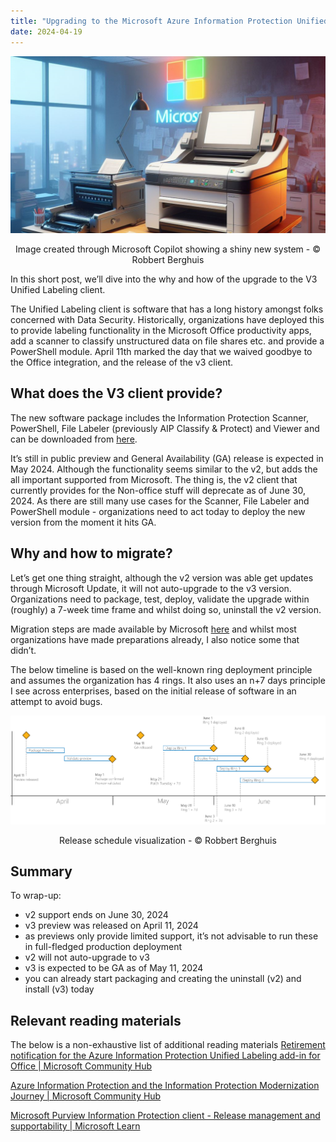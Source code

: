 ```yaml
---
title: "Upgrading to the Microsoft Azure Information Protection Unified Labeling v3 client"
date: 2024-04-19
---
```


![Image created through Microsoft Copilot showing a shiny new system - © Robbert Berghuis](/assets/images/20240419-shinynewsystem.png)
<center><figcaption>Image created through Microsoft Copilot showing a shiny new system - © Robbert Berghuis</figcaption></center>


In this short post, we’ll dive into the why and how of the upgrade to the V3 Unified Labeling client.

The Unified Labeling client is software that has a long history amongst folks concerned with Data Security. Historically, organizations have deployed this to provide labeling functionality in the Microsoft Office productivity apps, add a scanner to classify unstructured data on file shares etc. and provide a PowerShell module. April 11th marked the day that we waived goodbye to the Office integration, and the release of the v3 client. 

## What does the V3 client provide?
The new software package includes the Information Protection Scanner, PowerShell, File Labeler (previously AIP Classify & Protect) and Viewer and can be downloaded from [here](https://www.microsoft.com/download/details.aspx?id=53018).

It’s still in public preview and General Availability (GA) release is expected in May 2024. Although the functionality seems similar to the v2, but adds the all important supported from Microsoft. The thing is, the v2 client that currently provides for the Non-office stuff will deprecate as of June 30, 2024. As there are still many use cases for the Scanner, File Labeler and PowerShell module - organizations need to act today to deploy the new version from the moment it hits GA.

## Why and how to migrate?
Let’s get one thing straight, although the v2 version was able get updates through Microsoft Update, it will not auto-upgrade to the v3 version. Organizations need to package, test, deploy, validate the upgrade within (roughly) a 7-week time frame and whilst doing so, uninstall the v2 version.

Migration steps are made available by Microsoft [here](https://learn.microsoft.com/en-us/purview/upgrade-scanner-migrate) and whilst most organizations have made preparations already, I also notice some that didn’t.

The below timeline is based on the well-known ring deployment principle and assumes the organization has 4 rings. It also uses an n+7 days principle I see across enterprises, based on the initial release of software in an attempt to avoid bugs.

![Release schedule visualization - © Robbert Berghuis](/assets/images/20240419-releaseschedule.png)
<center><figcaption>Release schedule visualization - © Robbert Berghuis</figcaption></center>


## Summary
To wrap-up:
- v2 support ends on June 30, 2024
- v3 preview was released on April 11, 2024
- as previews only provide limited support, it’s not advisable to run these in full-fledged production deployment
- v2 will not auto-upgrade to v3
- v3 is expected to be GA as of May 11, 2024
- you can already start packaging and creating the uninstall (v2) and install (v3) today

## Relevant reading materials
The below is a non-exhaustive list of additional reading materials
[Retirement notification for the Azure Information Protection Unified Labeling add-in for Office | Microsoft Community Hub](https://techcommunity.microsoft.com/t5/security-compliance-and-identity/retirement-notification-for-the-azure-information-protection/ba-p/3791908)

[Azure Information Protection and the Information Protection Modernization Journey | Microsoft Community Hub](https://techcommunity.microsoft.com/t5/security-compliance-and-identity/azure-information-protection-and-the-information-protection/ba-p/3671070)

[Microsoft Purview Information Protection client - Release management and supportability | Microsoft Learn](https://learn.microsoft.com/en-us/purview/information-protection-client-relnotes)